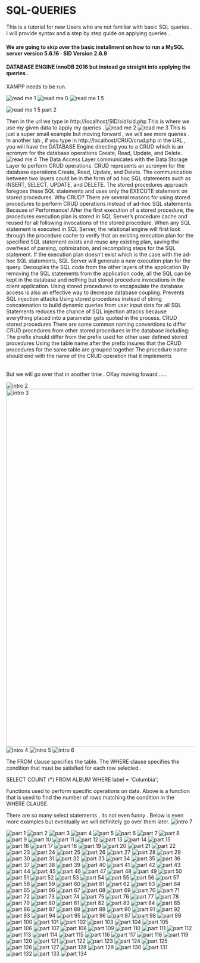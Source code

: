 
# SQL-QUERIES ########
This is a tutorial for new Users who are not familiar with basic SQL queries . I will provide syntax and a step by step guide on applying queries . 

#### We are going to skip over the basic installment on how to run a MySQL server version 5.6.16 · SID Version 2.6.9
#### DATABASE ENGINE InnoDB 2016 but instead go straight into applying the queries . 

XAMPP needs to be run.



![read me 1](https://user-images.githubusercontent.com/13667918/27870555-258ac6c8-6171-11e7-8b55-b0db40652cd7.jpg)
![read me 0](https://user-images.githubusercontent.com/13667918/27870560-2a75438e-6171-11e7-9bbf-84a0a3d15b2b.jpg)
![read me 1 5](https://user-images.githubusercontent.com/13667918/27870565-2f85bbb0-6171-11e7-8b37-40a67921b306.jpg)

![read me 1 5 part 2](https://user-images.githubusercontent.com/13667918/27872120-b6ac6900-6175-11e7-8f55-dfbc932e89bf.jpg)

Then in the url we type in http://localhost/SID/sid/sid.php
This is where we use my given data to apply my queries .
![read me 2](https://user-images.githubusercontent.com/13667918/27870579-376cc9ae-6171-11e7-991e-de71e47b7093.jpg)
![read me 3](https://user-images.githubusercontent.com/13667918/27870580-3783d824-6171-11e7-8a41-d3a7dd4ee42b.jpg)
This is just a super small example but moving forward , we will see more queries . 
In another tab ,  if you type in  http://localhost/CRUD/crud.php in the URL , you will have the DATABASE Engine directing you to a CRUD which is an acronym for the database operations Create, Read, Update, and Delete. 
![read me 4](https://user-images.githubusercontent.com/13667918/27871102-b132df7a-6172-11e7-9e18-2e1ca2552a9d.jpg)
The Data Access Layer communicates with the Data Storage Layer to perform CRUD operations. CRUD represents an acronym for the database operations Create, Read, Update, and Delete. The communication between two layers could be in the form of ad hoc SQL statements such as INSERT, SELECT, UPDATE, and DELETE. The stored procedures approach foregoes these SQL statements and uses only the EXECUTE statement on stored procedures.
Why CRUD?
There are several reasons for using stored procedures to perform CRUD operations instead of ad-hoc SQL statements:
Because of Performance!
After the first execution of a stored procedure, the procedures execution plan is stored in SQL Server’s procedure cache and reused for all following invocations of the stored procedure.
When any SQL statement is executed in SQL Server, the relational engine will first look through the procedure cache to verify that an existing execution plan for the specified SQL statement exists and reuse any existing plan, saving the overhead of parsing, optimization, and recompiling steps for the SQL statement. If the execution plan doesn’t exist which is the case with the ad-hoc SQL statements, SQL Server will generate a new execution plan for the query.
Decouples the SQL code from the other layers of the application
By removing the SQL statements from the application code, all the SQL can be kept in the database and nothing but stored procedure invocations in the client application. Using stored procedures to encapsulate the database access is also an effective way to decrease database coupling.
Prevents SQL injection attacks
Using stored procedures instead of string concatenation to build dynamic queries from user input data for all SQL Statements reduces the chance of SQL injection attacks because everything placed into a parameter gets quoted in the process.
CRUD stored procedures
There are some common naming conventions to differ CRUD procedures from other stored procedures in the database including:
The prefix should differ from the prefix used for other user defined stored procedures
Using the table name after the prefix insures that the CRUD procedures for the same table are grouped together
The procedure name should end with the name of the CRUD operation that it implements




######
But we will go over that in another time . 
OKay moving foward .....

![intro 2](https://user-images.githubusercontent.com/13667918/27877219-d245d89c-6187-11e7-8f67-4f2352768b30.jpg)
<img width="960" alt="intro 3" src="https://user-images.githubusercontent.com/13667918/27877218-d24598b4-6187-11e7-9164-f2744c99d175.png">
![intro 4](https://user-images.githubusercontent.com/13667918/27877216-d24111b8-6187-11e7-9898-3c44b9e88be7.jpg)
![intro 5](https://user-images.githubusercontent.com/13667918/27877221-d255a3da-6187-11e7-984d-d37bee87d263.jpg)
![intro 6](https://user-images.githubusercontent.com/13667918/27877217-d244a62a-6187-11e7-814e-852bdcd4fa19.jpg)

The FROM clause specifies the table.
The WHERE clause specifies the condition that must be satisfied for each row selected .

SELECT COUNT (*) FROM ALBUM WHERE label = 'Columbia';

Functions used to perform specific operations on data. Above is a function that is used to find the number of rows matching the condition in the WHERE CLAUSE.

There are so many select statements , its not even funny . Below is even more examples but eventually we will definitely go over them later.
![intro 7](https://user-images.githubusercontent.com/13667918/27880781-3b097e40-6194-11e7-8168-98819da57ef9.jpg)

![part 1](https://user-images.githubusercontent.com/13667918/27924017-4de51a64-624e-11e7-9215-131ea1736041.jpg)
![part 2](https://user-images.githubusercontent.com/13667918/27924014-4de15578-624e-11e7-8115-12217c17409d.jpg)
![part 3](https://user-images.githubusercontent.com/13667918/27924013-4de0448a-624e-11e7-9946-1dd8a5f24d31.jpg)
![part 4](https://user-images.githubusercontent.com/13667918/27924015-4de14eb6-624e-11e7-88fc-87621e859d72.jpg)
![part 5](https://user-images.githubusercontent.com/13667918/27924012-4ddf4e9a-624e-11e7-8384-d264fb44907c.jpg)
![part 6](https://user-images.githubusercontent.com/13667918/27924016-4de498b4-624e-11e7-9051-f2e44abacc5a.jpg)
![part 7](https://user-images.githubusercontent.com/13667918/27924020-4e090c80-624e-11e7-8a7a-e7af4cf05750.JPG)
![part 8](https://user-images.githubusercontent.com/13667918/27924018-4e079b7a-624e-11e7-84f5-244a080a85d4.JPG)
![part 9](https://user-images.githubusercontent.com/13667918/27924022-4e0cef26-624e-11e7-8ab7-457a3cf22458.jpg)
![part 10](https://user-images.githubusercontent.com/13667918/27924023-4e0d92b4-624e-11e7-84a3-132b10260ed6.jpg)
![part 11](https://user-images.githubusercontent.com/13667918/27924021-4e0af54a-624e-11e7-9f0f-ad6c53594446.jpg)
![part 12](https://user-images.githubusercontent.com/13667918/27924019-4e07bd08-624e-11e7-9d67-51dbd66cc52c.jpg)
![part 13](https://user-images.githubusercontent.com/13667918/27924027-4e32955a-624e-11e7-81b0-09774f4cf1a1.jpg)
![part 14](https://user-images.githubusercontent.com/13667918/27924024-4e3159ce-624e-11e7-84fd-98c5b57059f3.jpg)
![part 15](https://user-images.githubusercontent.com/13667918/27924028-4e3327cc-624e-11e7-95fb-860a9c45248c.jpg)
![part 16](https://user-images.githubusercontent.com/13667918/27924029-4e344116-624e-11e7-9ef1-235acb3dd913.jpg)
![part 17](https://user-images.githubusercontent.com/13667918/27924026-4e3262ce-624e-11e7-9931-20f24c5ad789.jpg)
![part 18](https://user-images.githubusercontent.com/13667918/27924025-4e31d5ca-624e-11e7-98a4-25536d498837.jpg)
![part 19](https://user-images.githubusercontent.com/13667918/27924035-4e57e1fc-624e-11e7-9b63-6e21741c5c84.jpg)
![part 20](https://user-images.githubusercontent.com/13667918/27924033-4e55973a-624e-11e7-85a7-86c6ca9156dd.jpg)
![part 21](https://user-images.githubusercontent.com/13667918/27924034-4e57b632-624e-11e7-9d0e-ccd9bdfc429f.jpg)
![part 22](https://user-images.githubusercontent.com/13667918/27924032-4e5397dc-624e-11e7-9997-16ba13817fc3.jpg)
![part 23](https://user-images.githubusercontent.com/13667918/27924030-4e508984-624e-11e7-9a13-404b4c7d5eb4.jpg)
![part 24](https://user-images.githubusercontent.com/13667918/27924031-4e528220-624e-11e7-8893-27965d9421ee.jpg)
![part 25](https://user-images.githubusercontent.com/13667918/27924036-4e74fa76-624e-11e7-98ea-67a6eb3cea5d.jpg)
![part 26](https://user-images.githubusercontent.com/13667918/27924040-4e7b5dee-624e-11e7-8b68-3a1d48987d89.jpg)
![part 27](https://user-images.githubusercontent.com/13667918/27924038-4e79c59c-624e-11e7-9210-bbe90c99a16b.JPG)
![part 28](https://user-images.githubusercontent.com/13667918/27924039-4e7ae5a8-624e-11e7-8e0c-e2d431af01d9.jpg)
![part 29](https://user-images.githubusercontent.com/13667918/27924037-4e795a26-624e-11e7-8243-e3e96b427bcf.jpg)
![part 30](https://user-images.githubusercontent.com/13667918/27924041-4e7dd6a0-624e-11e7-8f13-d40efa014716.jpg)
![part 31](https://user-images.githubusercontent.com/13667918/27924042-4e9bb300-624e-11e7-9962-dd844ef74047.jpg)
![part 32](https://user-images.githubusercontent.com/13667918/27924043-4e9da41c-624e-11e7-844b-931aa76f8767.jpg)
![part 33](https://user-images.githubusercontent.com/13667918/27924044-4e9dda04-624e-11e7-8daa-fc2f0a48e8ef.jpg)
![part 34](https://user-images.githubusercontent.com/13667918/27924047-4ea09136-624e-11e7-9ada-5a50222e34a4.jpg)
![part 35](https://user-images.githubusercontent.com/13667918/27924045-4e9efbb4-624e-11e7-8bb3-c24bd89bb333.jpg)
![part 36](https://user-images.githubusercontent.com/13667918/27924046-4e9fe0f6-624e-11e7-81ad-f19fb13a0593.jpg)
![part 37](https://user-images.githubusercontent.com/13667918/27924048-4ec5041c-624e-11e7-995a-f0fd9f551aee.jpg)
![part 38](https://user-images.githubusercontent.com/13667918/27924050-4ec5f00c-624e-11e7-8892-085d6198af07.jpg)
![part 39](https://user-images.githubusercontent.com/13667918/27924049-4ec5a8e0-624e-11e7-990d-04accba9b52d.jpg)
![part 40](https://user-images.githubusercontent.com/13667918/27924053-4ece1b38-624e-11e7-9e93-57b9e4143914.jpg)
![part 41](https://user-images.githubusercontent.com/13667918/27924051-4ec6fcae-624e-11e7-93d3-b71357d9ead7.jpg)
![part 42](https://user-images.githubusercontent.com/13667918/27924052-4ec86bc0-624e-11e7-80c3-62475c200584.jpg)
![part 43](https://user-images.githubusercontent.com/13667918/27924058-4ef6864a-624e-11e7-9097-9ba269378c6e.jpg)
![part 44](https://user-images.githubusercontent.com/13667918/27924055-4ef3af2e-624e-11e7-8e77-205275d28779.jpg)
![part 45](https://user-images.githubusercontent.com/13667918/27924059-4ef6a6c0-624e-11e7-90cc-b17e60c34624.jpg)
![part 46](https://user-images.githubusercontent.com/13667918/27924060-4efa0040-624e-11e7-9f69-6c581ba0cab8.JPG)
![part 47](https://user-images.githubusercontent.com/13667918/27924056-4ef57bd8-624e-11e7-9ab2-30512e52651c.jpg)
![part 48](https://user-images.githubusercontent.com/13667918/27924057-4ef600f8-624e-11e7-8ed7-3edbdcb46c81.JPG)
![part 49](https://user-images.githubusercontent.com/13667918/27924064-4f1a990e-624e-11e7-8905-4e5a123ebe4f.JPG)
![part 50](https://user-images.githubusercontent.com/13667918/27924066-4f1bfd58-624e-11e7-8b5d-61d563d74ca3.jpg)
![part 51](https://user-images.githubusercontent.com/13667918/27924063-4f1a4058-624e-11e7-9c29-84ff7f977b0b.JPG)
![part 52](https://user-images.githubusercontent.com/13667918/27924065-4f1b4eda-624e-11e7-995e-cc208bc5a6d6.jpg)
![part 53](https://user-images.githubusercontent.com/13667918/27924062-4f1948ce-624e-11e7-931c-e15347c5fff3.jpg)
![part 54](https://user-images.githubusercontent.com/13667918/27924061-4f18cd86-624e-11e7-9964-4e3e3d6e9610.JPG)
![part 55](https://user-images.githubusercontent.com/13667918/27924067-4f3b7f3e-624e-11e7-9082-362d8c81dc3a.jpg)
![part 56](https://user-images.githubusercontent.com/13667918/27924068-4f3bf932-624e-11e7-9372-5eb79982c84d.JPG)
![part 57](https://user-images.githubusercontent.com/13667918/27924069-4f3c530a-624e-11e7-82ec-9dfc568670ba.jpg)
![part 58](https://user-images.githubusercontent.com/13667918/27924070-4f3c8528-624e-11e7-8a7b-4bf12b2208bb.jpg)
![part 59](https://user-images.githubusercontent.com/13667918/27924071-4f40528e-624e-11e7-8d73-b9ebd10eeed6.JPG)
![part 60](https://user-images.githubusercontent.com/13667918/27924072-4f432f2c-624e-11e7-9cd7-69220b5ce20a.jpg)
![part 61](https://user-images.githubusercontent.com/13667918/27924075-4f6821b0-624e-11e7-9126-95ff7c1bd80b.jpg)
![part 62](https://user-images.githubusercontent.com/13667918/27924074-4f6768f6-624e-11e7-9256-08a5d9545f8c.JPG)
![part 63](https://user-images.githubusercontent.com/13667918/27924076-4f690922-624e-11e7-821e-51ad69397f4a.JPG)
![part 64](https://user-images.githubusercontent.com/13667918/27924073-4f650cf0-624e-11e7-8ea0-64f488c6e774.jpg)
![part 65](https://user-images.githubusercontent.com/13667918/27924093-4f9ed4a8-624e-11e7-96a7-90c0db8dcd90.JPG)
![part 66](https://user-images.githubusercontent.com/13667918/27924077-4f6966ec-624e-11e7-84f7-e545d05faf24.jpg)
![part 67](https://user-images.githubusercontent.com/13667918/27924079-4f838b80-624e-11e7-9ca8-a9e7c9d6e8a1.jpg)
![part 68](https://user-images.githubusercontent.com/13667918/27924082-4f87eed2-624e-11e7-8122-95e1944cbcc5.jpg)
![part 69](https://user-images.githubusercontent.com/13667918/27924078-4f82f1f2-624e-11e7-8b8d-0f3429e6505d.jpg)
![part 70](https://user-images.githubusercontent.com/13667918/27924081-4f84f40c-624e-11e7-855f-0354bda865ed.JPG)
![part 71](https://user-images.githubusercontent.com/13667918/27924080-4f838dba-624e-11e7-9256-fc8a7ec4ca78.jpg)
![part 72](https://user-images.githubusercontent.com/13667918/27924083-4f896186-624e-11e7-91f5-a5a024e87916.JPG)
![part 73](https://user-images.githubusercontent.com/13667918/27924085-4f8e996c-624e-11e7-87af-1dd26d0923c9.jpg)
![part 74](https://user-images.githubusercontent.com/13667918/27924087-4f9281e4-624e-11e7-9be4-05534217c65f.jpg)
![part 75](https://user-images.githubusercontent.com/13667918/27924084-4f8eb280-624e-11e7-9d59-80a88787c789.JPG)
![part 76](https://user-images.githubusercontent.com/13667918/27924089-4f960062-624e-11e7-9d00-0dee8cf3b8eb.jpg)
![part 77](https://user-images.githubusercontent.com/13667918/27924088-4f93c450-624e-11e7-8632-393053158015.jpg)
![part 78](https://user-images.githubusercontent.com/13667918/27924090-4f985646-624e-11e7-99a5-4d657419c0c6.JPG)
![part 79](https://user-images.githubusercontent.com/13667918/27924092-4f9b2cae-624e-11e7-8d27-13361a8268c0.jpg)
![part 80](https://user-images.githubusercontent.com/13667918/27924095-4fa08fa0-624e-11e7-8db2-64ad0996bdb0.JPG)
![part 81](https://user-images.githubusercontent.com/13667918/27924103-4fb37930-624e-11e7-829d-5f16c5834e05.jpg)
![part 82](https://user-images.githubusercontent.com/13667918/27924094-4f9f7f34-624e-11e7-876a-0a4adcdbd0f1.JPG)
![part 83](https://user-images.githubusercontent.com/13667918/27924096-4fa3e344-624e-11e7-8813-c26132c6a82d.jpg)
![part 84](https://user-images.githubusercontent.com/13667918/27924097-4fa61d12-624e-11e7-88cc-5cf4868eb1c2.jpg)
![part 85](https://user-images.githubusercontent.com/13667918/27924099-4fac49d0-624e-11e7-9def-6b28ebff1971.JPG)
![part 86](https://user-images.githubusercontent.com/13667918/27924098-4fa88a7a-624e-11e7-99f4-6c99879dc20a.jpg)
![part 87](https://user-images.githubusercontent.com/13667918/27924101-4faef5c2-624e-11e7-9246-17d5aa936d7e.jpg)
![part 88](https://user-images.githubusercontent.com/13667918/27924100-4fae80b0-624e-11e7-88df-e0371bfb5779.JPG)
![part 89](https://user-images.githubusercontent.com/13667918/27924102-4fb1713a-624e-11e7-991d-e60eb97f8d54.jpg)
![part 90](https://user-images.githubusercontent.com/13667918/27924105-4fbcb4e6-624e-11e7-9b5b-f6c7f3914f0e.JPG)
![part 91](https://user-images.githubusercontent.com/13667918/27924104-4fba2d34-624e-11e7-9d52-871ab60a2b15.jpg)
![part 92](https://user-images.githubusercontent.com/13667918/27924107-4fbd316e-624e-11e7-9c45-b64e49272331.jpg)
![part 93](https://user-images.githubusercontent.com/13667918/27924106-4fbceace-624e-11e7-952a-8c6f3b5d51c2.JPG)
![part 94](https://user-images.githubusercontent.com/13667918/27924108-4fbe8e38-624e-11e7-859f-cd4e1ad3f25c.jpg)
![part 95](https://user-images.githubusercontent.com/13667918/27924109-4fc245b4-624e-11e7-8dd0-76139944e816.JPG)
![part 96](https://user-images.githubusercontent.com/13667918/27924110-4fc5c9f0-624e-11e7-84ad-7d2a3cc33b63.jpg)
![part 97](https://user-images.githubusercontent.com/13667918/27924112-4fc70a72-624e-11e7-9264-e3fc737167d5.jpg)
![part 98](https://user-images.githubusercontent.com/13667918/27924113-4fcb92c2-624e-11e7-84f5-a66a65af715c.JPG)
![part 99](https://user-images.githubusercontent.com/13667918/27924111-4fc648a8-624e-11e7-8dc7-9c74c15f4798.jpg)
![part 100](https://user-images.githubusercontent.com/13667918/27924114-4fcd05bc-624e-11e7-827d-fef216a7e895.JPG)
![part 101](https://user-images.githubusercontent.com/13667918/27924118-4fd68bbe-624e-11e7-9995-f837b69878da.jpg)
![part 102](https://user-images.githubusercontent.com/13667918/27924116-4fd46320-624e-11e7-89d1-16ce3dd8d993.JPG)
![part 103](https://user-images.githubusercontent.com/13667918/27924115-4fd2ce52-624e-11e7-9ffa-488793b7dbd0.JPG)
![part 104](https://user-images.githubusercontent.com/13667918/27924117-4fd6131e-624e-11e7-850a-dcd617a7ed12.jpg)
![part 105](https://user-images.githubusercontent.com/13667918/27924119-4fdfe038-624e-11e7-8528-dff5581ec704.jpg)
![part 106](https://user-images.githubusercontent.com/13667918/27924121-4fe0626a-624e-11e7-898d-5b9695fdf352.jpg)
![part 107](https://user-images.githubusercontent.com/13667918/27924122-4fe3dc7e-624e-11e7-8fe9-729af3768e66.JPG)
![part 108](https://user-images.githubusercontent.com/13667918/27924123-4fe47bfc-624e-11e7-8980-b6c76f978374.jpg)
![part 109](https://user-images.githubusercontent.com/13667918/27924120-4fdff7b2-624e-11e7-924e-4c270c74b76f.jpg)
![part 110](https://user-images.githubusercontent.com/13667918/27924124-4fe5d9f2-624e-11e7-8897-d6d10dae6986.JPG)
![part 111](https://user-images.githubusercontent.com/13667918/27924128-4ff0dbe0-624e-11e7-90df-73a1ffc776fe.JPG)
![part 112](https://user-images.githubusercontent.com/13667918/27924126-4fe924fe-624e-11e7-9fda-21d1967fcdaf.jpg)
![part 113](https://user-images.githubusercontent.com/13667918/27924125-4fe8c806-624e-11e7-9924-b72051e6fa9a.jpg)
![part 114](https://user-images.githubusercontent.com/13667918/27924129-4ff1e45e-624e-11e7-81e3-8145cc98d418.jpg)
![part 115](https://user-images.githubusercontent.com/13667918/27924127-4fee731e-624e-11e7-9991-410e25505926.JPG)
![part 116](https://user-images.githubusercontent.com/13667918/27924130-4ff4a568-624e-11e7-8e2b-2b0da9eccd6f.JPG)
![part 117](https://user-images.githubusercontent.com/13667918/27924131-4ff4e23a-624e-11e7-8a8e-983fa51bc591.jpg)
![part 118](https://user-images.githubusercontent.com/13667918/27924132-4ff8238c-624e-11e7-858b-ed976a907712.jpg)
![part 119](https://user-images.githubusercontent.com/13667918/27924142-501101b8-624e-11e7-9601-1e73ddc360d4.jpg)
![part 120](https://user-images.githubusercontent.com/13667918/27924134-4ffacace-624e-11e7-9f29-1dd3662a69b8.jpg)
![part 121](https://user-images.githubusercontent.com/13667918/27924133-4ffa6516-624e-11e7-9e11-e1780ebe9f68.jpg)
![part 122](https://user-images.githubusercontent.com/13667918/27924137-50033b96-624e-11e7-8ee5-435804952fdd.jpg)
![part 123](https://user-images.githubusercontent.com/13667918/27924136-5001bc1c-624e-11e7-9fee-f8f1f5a01b2f.JPG)
![part 124](https://user-images.githubusercontent.com/13667918/27924135-50009c9c-624e-11e7-8fda-4b494ac861e5.JPG)
![part 125](https://user-images.githubusercontent.com/13667918/27924139-500a253c-624e-11e7-9be5-4ce46b6df16c.JPG)
![part 126](https://user-images.githubusercontent.com/13667918/27924141-500e24ca-624e-11e7-8a7d-0208d14a41da.JPG)
![part 127](https://user-images.githubusercontent.com/13667918/27924138-50080928-624e-11e7-8403-22dd02ed940d.JPG)
![part 128](https://user-images.githubusercontent.com/13667918/27924143-5014217c-624e-11e7-9dc3-c4ac93b95ca7.JPG)
![part 129](https://user-images.githubusercontent.com/13667918/27924140-500ca8a2-624e-11e7-9be5-92b4645d16d7.JPG)
![part 130](https://user-images.githubusercontent.com/13667918/27924148-502bbb66-624e-11e7-8f89-6cf9344ca9a0.JPG)
![part 131](https://user-images.githubusercontent.com/13667918/27924145-5027eb94-624e-11e7-9773-0311831217d5.JPG)
![part 132](https://user-images.githubusercontent.com/13667918/27924146-50283982-624e-11e7-8713-385f92cffc47.JPG)
![part 133](https://user-images.githubusercontent.com/13667918/27924144-5025f64a-624e-11e7-9288-c16a2539c671.JPG)
![part 134](https://user-images.githubusercontent.com/13667918/27924147-502be578-624e-11e7-9302-7d0149be2720.JPG)
